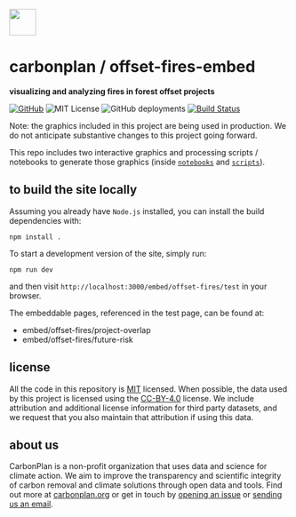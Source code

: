 <img
  src='https://carbonplan-assets.s3.amazonaws.com/monogram/dark-small.png'
  height='48'
/>

# carbonplan / offset-fires-embed

**visualizing and analyzing fires in forest offset projects**

[![GitHub][github-badge]][github]
![MIT License][]
![GitHub deployments](https://img.shields.io/github/deployments/carbonplan/offset-fires-embed/production?label=vercel&logo=vercel&logoColor=white)
[![Build Status]][actions]

[github]: https://github.com/carbonplan/offset-fires-embed
[github-badge]: https://badgen.net/badge/-/github?icon=github&label
[build status]: https://github.com/carbonplan/offset-fires-embed/actions/workflows/main.yml/badge.svg
[actions]: https://github.com/carbonplan/offset-fires-embed/actions/workflows/main.yml
[mit license]: https://badgen.net/badge/license/MIT/blue

Note: the graphics included in this project are being used in production. We do not anticipate substantive changes to this project going forward.

This repo includes two interactive graphics and processing scripts / notebooks to generate those graphics (inside [`notebooks`](/notebooks) and [`scripts`](/scripts)).

## to build the site locally

Assuming you already have `Node.js` installed, you can install the build dependencies with:

```shell
npm install .
```

To start a development version of the site, simply run:

```shell
npm run dev
```

and then visit `http://localhost:3000/embed/offset-fires/test` in your browser.

The embeddable pages, referenced in the test page, can be found at:

- embed/offset-fires/project-overlap
- embed/offset-fires/future-risk

## license

All the code in this repository is [MIT](https://choosealicense.com/licenses/mit/) licensed. When possible, the data used by this project is licensed using the [CC-BY-4.0](https://choosealicense.com/licenses/cc-by-4.0/) license. We include attribution and additional license information for third party datasets, and we request that you also maintain that attribution if using this data.

## about us

CarbonPlan is a non-profit organization that uses data and science for climate action. We aim to improve the transparency and scientific integrity of carbon removal and climate solutions through open data and tools. Find out more at [carbonplan.org](https://carbonplan.org/) or get in touch by [opening an issue](https://github.com/carbonplan/offset-fires-embed/issues/new) or [sending us an email](mailto:hello@carbonplan.org).

